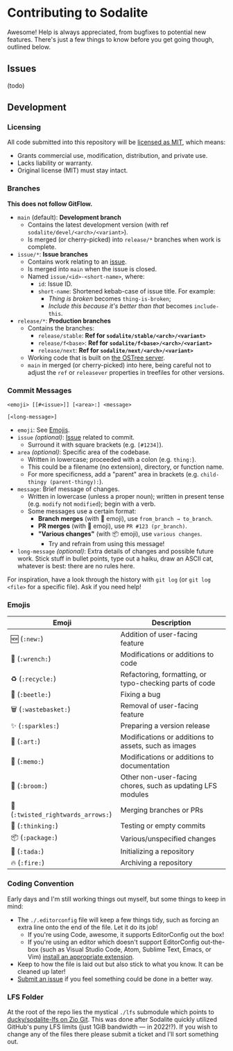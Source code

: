 # Contributing to Sodalite

Awesome! Help is always appreciated, from bugfixes to potential new features. There's just a few things to know before you get going though, outlined below.

## Issues

(todo)

## Development

### Licensing

All code submitted into this repository will be [licensed as MIT](https://github.com/electricduck/sodalite/blob/main/LICENSE), which means:

* Grants commercial use, modification, distribution, and private use.
* Lacks liability or warranty.
* Original license (MIT) must stay intact.

### Branches

**This does not follow GitFlow.**

* `main` (default): **Development branch**
    * Contains the latest development version (with ref `sodalite/devel/<arch>/<variant>`).
    * Is merged (or cherry-picked) into `release/*` branches when work is complete.
* `issue/*`: **Issue branches**
	* Contains work relating to an [issue](https://github.com/sodaliterocks/sodalite/issues).
	* Is merged into `main` when the issue is closed.
	* Named `issue/<id>-<short-name>`, where:
	    * `id`: Issue ID.
	    * `short-name`: Shortened kebab-case of issue title. For example:
	        * _Thing is broken_ becomes `thing-is-broken`;
	        * _Include this because it's better than that_ becomes `include-this`.
* `release/*`: **Production branches**
    * Contains the branches:
        * `release/stable`: **Ref for `sodalite/stable/<arch>/<variant>`**
        * `release/f<base>`: **Ref for `sodalite/f<base>/<arch>/<variant>`**
        * `release/next`: **Ref for `sodalite/next/<arch>/<variant>`**
    * Working code that is built on [the OSTree server](https://ostree.sodalite.rocks).
    * `main` in merged (or cherry-picked) into here, being careful not to adjust the `ref` or `releasever` properties in treefiles for other versions.

### Commit Messages

```
<emoji> [[#<issue>]] [<area>:] <message>

[<long-message>]
```

* `emoji`: See [Emojis](#commit-messages--emojis).
* `issue` _(optional)_: [Issue](https://github.com/electricduck/sodalite/issues) related to commit.
	* Surround it with square brackets (e.g. `[#1234]`).
* `area` _(optional)_: Specific area of the codebase.
	* Written in lowercase; proceeded with a colon (e.g. `thing:`).
	* This could be a filename (no extension), directory, or function name.
	* For more specificness, add a "parent" area in brackets (e.g. `child-thingy (parent-thingy):`).
* `message`: Brief message of changes.
	* Written in lowercase (unless a proper noun); written in present tense  (e.g. `modify` not `modified`); begin with a verb.
	* Some messages use a certain format:
		* **Branch merges** (with 🔀 emoji), use `from_branch → to_branch`.
		* **PR merges** (with 🔀 emoji), use `PR #123 (pr_branch)`.
		* **"Various changes"** (with 📦 emoji), use `various changes`.
			* Try and refrain from using this message!
* `long-message` _(optional)_: Extra details of changes and possible future work. Stick stuff in bullet points, type out a haiku, draw an ASCII cat, whatever is best: there are no rules here.

For inspiration, have a look through the history with `git log` (or `git log <file>` for a specific file). Ask if you need help!

<h3 id="commit-messages--emojis">Emojis</h3>

| Emoji | Description |
| ----- | ----------- |
| 🆕 (`:new:`) | Addition of user-facing feature |
| 🔧 (`:wrench:`) | Modifications or additions to code |
| ♻️ (`:recycle:`) | Refactoring, formatting, or typo-checking parts of code |
| 🐞 (`:beetle:`) | Fixing a bug |
| 🗑️ (`:wastebasket:`) | Removal of user-facing feature |
| ✨ (`:sparkles:`) | Preparing a version release |
| 🎨 (`:art:`) | Modifications or additions to assets, such as images |
| 📝 (`:memo:`) | Modifications or additions to documentation |
| 🧹 (`:broom:`) | Other non-user-facing chores, such as updating LFS modules |
| 🔀 (`:twisted_rightwards_arrows:`) | Merging branches or PRs |
| 🤔 (`:thinking:`) | Testing or empty commits |
| 📦 (`:package:`) | Various/unspecified changes |
| 🎉 (`:tada:`) | Initializing a repository |
| 🔥 (`:fire:`) | Archiving a repository |

### Coding Convention

Early days and I'm still working things out myself, but some things to keep in mind:

* The `./.editorconfig` file will keep a few things tidy, such as forcing an extra line onto the end of the file. Let it do its job!
	* If you're using Code, awesome, it supports EditorConfig out the box!
	* If you're using an editor which doesn't support EditorConfig out-the-box (such as Visual Studio Code, Atom, Sublime Text, Emacs, or Vim) [install an appropriate extension](https://editorconfig.org/#download).
* Keep to how the file is laid out but also stick to what you know. It can be cleaned up later!
* [Submit an issue](https://github.com/electricduck/sodalite/issues/new) if you feel something could be done in a better way.

### LFS Folder

At the root of the repo lies the mystical `./lfs` submodule which points to [ducky/sodalite-lfs on Zio Git](https://git.zio.sh/ducky/sodalite-lfs). This was done after Sodalite quickly utilized GitHub's puny LFS limits (just 1GiB bandwidth — in 2022!?). If you wish to change any of the files there please submit a ticket and I'll sort something out.
